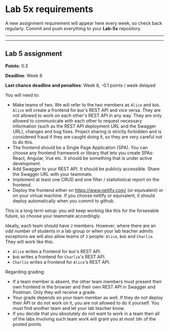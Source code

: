 # Lab 5x requirements

A new assignment requirement will appear here every week, so check back regularly. Commit and push everything to your **Lab-5x** repository.

----
----

## Lab 5 assignment

**Points**: 0.3

**Deadline**: Week 6

**Last chance deadline and penalties**: Week 8, -0.1 points / week delayed

You will need to:
- Make teams of two. We will refer to the two members as `Alice` and `Bob`. `Alice` will create a frontend for `Bob`'s REST API and vice versa. They are not allowed to work on each other's REST API in any way. They are only allowed to communicate with each other to request necessary information (such as the REST API deployment URL and the Swagger URL), changes and bug fixes. Project sharing is strictly forbidden and is considered fraud if they are caught doing it, so they are very careful not to do this.
- The frontend should be a Single Page Application (SPA). You can choose any frontend framework or library that lets you create SPAs: React, Angular, Vue etc. It should be something that is under active development.
- Add Swagger to your REST API. It should be publicly accessible. Share the Swagger URL with your teammate.
- Implement at least one CRUD and one filter / statististical report on the frontend.
- Deploy the frontend either on https://www.netlify.com/ (or equivalent) or on your virtual machine. If you choose netlify or equivalent, it should deploy automatically when you commit to github.

This is a long term setup: you will keep working like this for the forseeable future, so choose your teammate accordingly.

Ideally, each team should have `2` members. However, where there are an odd number of students in a lab group or when your lab teacher admits exceptions we will also allow teams of `3` people: `Alice`, `Bob` and `Charlie`. They will work like this:
- `Alice` writes a frontend for `Bob`'s REST API.
- `Bob` writes a frontend for `Charlie`'s REST API.
- `Charlie` writes a frontend for `Alice`'s REST API.

Regarding grading:
- If a team member is absent, the other team members must present their own frontend in the browser and their own REST API in Swagger and Postman. Only they will receive a grade.
- Your grade depends on your team member as well. If they do not deploy their API or do not work on it, you are not allowed to do it yourself. You must find another team and let your lab teacher know.
- If you decide that you absolutely do not want to work in a team then all of the labs involving such team work will grant you at most `50%` of the posted points.
